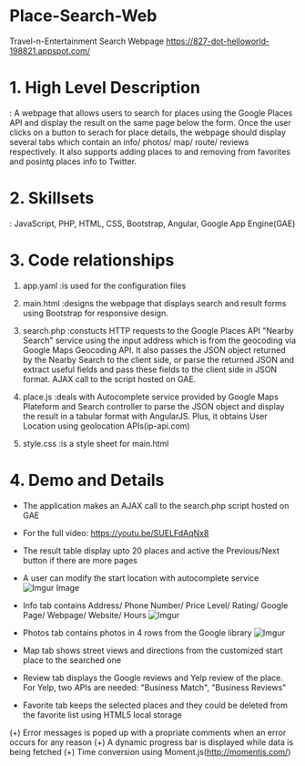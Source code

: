 # Place-Search-Web
Travel-n-Entertainment Search Webpage
https://827-dot-helloworld-198821.appspot.com/

# 1. High Level Description
: A webpage that allows users to search for places using the Google Places API and display the result on the same page below the form. Once the user clicks on a button to serach for place details, the webpage should display several tabs which contain an info/ photos/ map/ route/ reviews respectively. It also supports adding places to and removing from favorites and posintg places info to Twitter. 
   
   
# 2. Skillsets
: JavaScript, PHP, HTML, CSS, Bootstrap, Angular, Google App Engine(GAE)
   
   
# 3. Code relationships
1) app.yaml
:is used for the configuration files

2) main.html
:designs the webpage that displays search and result forms using Bootstrap for responsive design.

3) search.php
:constucts HTTP requests to the Google Places API "Nearby Search" service using the input address which is from                the geocoding via Google Maps Geocoding API. It also passes the JSON object returned by the Nearby Search to                  the client side, or parse the returned JSON and extract useful fields and pass these fields to the client side                in JSON format. AJAX call to the script hosted on GAE. 

4) place.js
:deals with Autocomplete service provided by Google Maps Plateform and Search controller to parse the JSON                      object and display the result in a tabular format with AngularJS. Plus, it obtains User Location using                        geolocation APIs(ip-api.com)

5) style.css
:is a style sheet for main.html


# 4. Demo and Details
- The application makes an AJAX call to the search.php script hosted on GAE
- For the full video: https://youtu.be/SUELFdAqNx8

- The result table display upto 20 places and active the Previous/Next button if there are more pages
- A user can modify the start location with autocomplete service
![Imgur Image](https://imgur.com/Eobq9o0.gif)


- Info tab contains Address/ Phone Number/ Price Level/ Rating/ Google Page/ Webpage/ Website/ Hours
![Imgur](https://i.imgur.com/2aJgWt3.gif)


- Photos tab contains photos in 4 rows from the Google library
![Imgur](https://i.imgur.com/ATgms5Y.gifv)


- Map tab shows street views and directions from the customized start place to the searched one



- Review tab displays the Google reviews and Yelp review of the place. For Yelp, two APIs are needed: "Business Match", "Business Reviews" 



- Favorite tab keeps the selected places and they could be deleted from the favorite list using HTML5 local storage 



(+) Error messages is poped up with a propriate comments when an error occurs for any reason
(+) A dynamic progress bar is displayed while data is being fetched
(+) Time conversion using Moment.js(http://momentjs.com/)

